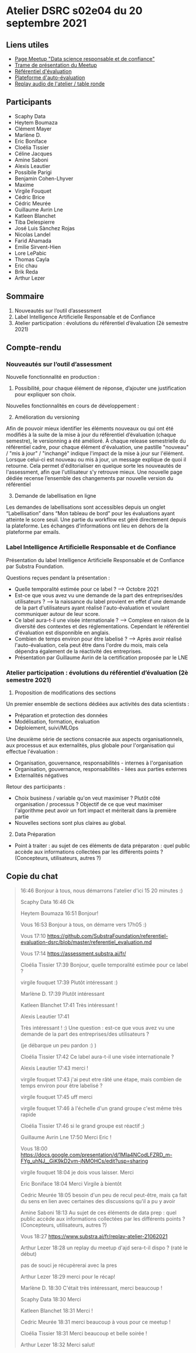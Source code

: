 # Atelier DSRC s02e04 du 20 septembre 2021

## Liens utiles

- [Page Meetup "Data science responsable et de confiance"](https://www.meetup.com/fr-FR/data-science-responsable-et-de-confiance/)
- [Trame de présentation du Meetup](https://docs.google.com/presentation/d/1MIa4NCodLFZRD_m-FYg_uhNJ__GiK9kD2vm-jNMOHCs/edit?usp=sharing)
- [Référentiel d'évaluation](https://github.com/SubstraFoundation/referentiel-evaluation-dsrc/blob/master/referentiel_evaluation.md)
- [Plateforme d'auto-évaluation](https://assessment.substra.ai/)
- [Replay audio de l'atelier / table ronde](https://www.substra.ai/fr/replay-atelier-21062021)

## Participants

- Scaphy Data
- Heytem Boumaza
- Clément Mayer
- Marlène D.
- Eric Boniface
- Cloélia Tissier
- Céline Jacques
- Amine Saboni
- Alexis Leautier
- Possibile Parigi
- Benjamin Cohen-Lhyver
- Maxime
- Virgile Fouquet
- Cédric Brice
- Cédric Meurée
- Guillaume Avrin Lne
- Katleen Blanchet
- Tiba Delespierre
- José Luis Sànchez Rojas
- Nicolas Landel
- Farid Ahamada
- Emilie Sirvent-Hien
- Lore LePabic
- Thomas Cayla
- Eric chau
- Brik Reda
- Arthur Lezer

## Sommaire

1. Nouveautés sur l’outil d’assessment
1. Label Intelligence Artificielle Responsable et de Confiance
1. Atelier participation : évolutions du référentiel d’évaluation (2è semestre 2021)

## Compte-rendu

### Nouveautés sur l’outil d’assessment

Nouvelle fonctionnalité en production : 

1. Possibilité, pour chaque élément de réponse, d’ajouter une justification pour expliquer son choix.

Nouvelles fonctionnalités en cours de développement : 

2. Amélioration du versioning

Afin de pouvoir mieux identifier les éléments nouveaux ou qui ont été modifiés à la suite de la mise à jour du référentiel d’évaluation (chaque semestre), le versionning a été amélioré. 
À chaque release semestrielle du référentiel cadre, pour chaque élément d'évaluation, une pastille "nouveau" / "mis à jour" / "inchangé" indique l'impact de la mise à jour sur l'élément. Lorsque celui-ci est nouveau ou mis à jour, un message explique de quoi il retourne. Cela permet d'éditorialiser en quelque sorte les nouveautés de l'assessment, afin que l'utilisateur s'y retrouve mieux.
Une nouvelle page dédiée recense l’ensemble des changements par nouvelle version du référentiel

3. Demande de labellisation en ligne 

Les demandes de labellisations sont accessibles depuis un onglet “Labellisation” dans “Mon tableau de bord” pour les évaluations ayant atteinte le score seuil. 
Une partie du workflow est géré directement depuis la plateforme. 
Les échanges d’informations ont lieu en dehors de la plateforme par emails. 

### Label Intelligence Artificielle Responsable et de Confiance

Présentation du label Intelligence Artificielle Responsable et de Confiance par Substra Foundation.

Questions reçues pendant la présentation : 

- Quelle temporalité estimée pour ce label ? --> Octobre 2021 
- Est-ce que vous avez vu une demande de la part des entreprises/des utilisateurs ? --> la naissance du label provient en effet d'une demande de la part d'utilisateurs ayant réalisé l'auto-évaluation et voulant communiquer autour de leur score. 
- Ce label aura-t-il une visée internationale ? --> Complexe en raison de la diversité des contextes et des réglementations. Cependant le référentiel d'évaluation est disponnible en anglais. 
- Combien de temps environ pour être labelisé ? --> Après avoir réalisé l'auto-évaluation, cela peut être dans l'ordre du mois, mais cela dépendra également de la réactivité des entreprises. 
- Présentation par Guillaume Avrin de la certification proposée par le LNE 

### Atelier participation : évolutions du référentiel d’évaluation (2è semestre 2021)

1. Proposition de modifications des sections 

Un premier ensemble de sections dédiées aux activités des data scientists :

- Préparation et protection des données
- Modélisation, formation, évaluation
- Déploiement, suivi/MLOps

Une deuxième série de sections consacrée aux aspects organisationnels, aux processus et aux externalités, plus globale pour l'organisation qui effectue l'évaluation :

- Organisation, gouvernance, responsabilités - internes à l'organisation
- Organisation, gouvernance, responsabilités - liées aux parties externes
- Externalités négatives

Retour des participants : 

- Choix business / variable qu'on veut maximiser ? Plutôt côté organisation / processus ? Objectif de ce que veut maximiser l'algorithme peut avoir un fort impact et mériterait dans la première partie
- Nouvelles sections sont plus claires au global. 

2. Data Préparation

- Point à traiter : au sujet de ces éléments de data préparaton : quel public accède aux informations collectées  par les différents points ? (Concepteurs, utilisateurs, autres ?)

## Copie du chat

> 16:46
> Bonjour à tous, nous démarrons l'atelier d'ici 15 20 minutes :) 
> 
>Scaphy Data
> 16:46
> Ok
>
> Heytem Boumaza
> 16:51
> Bonjour!
>
> Vous
> 16:53
> Bonjour à tous, on démarre vers 17h05 :) 
>
> Vous
> 17:10
> https://github.com/SubstraFoundation/referentiel-evaluation-dsrc/blob/master/referentiel_evaluation.md
>
> Vous
> 17:14
> https://assessment.substra.ai/fr/
>
> Cloélia Tissier
> 17:39
> Bonjour, quelle temporalité estimée pour ce label ?
>
> virgile fouquet
> 17:39
> Plutôt intéressant :)
>
> Marlène D.
> 17:39
> Plutôt intéressant
>
> Katleen Blanchet
> 17:41
> Très intéressant !
>
> Alexis Leautier
> 17:41
> 
> Très intéressant ! :) Une question : est-ce que vous avez vu une demande de la part des entreprises/des utilisateurs ? 
>
> (je débarque un peu pardon :) )
>
> Cloélia Tissier
> 17:42
> Ce label aura-t-il une visée internationale ? 
>
> Alexis Leautier
> 17:43
> merci !
>
> virgile fouquet
> 17:43
> j'ai peut etre râté une étape, mais combien de temps environ pour être labelisé ?
>
> virgile fouquet
> 17:45
> uff
> merci
>
> virgile fouquet
> 17:46
> à l'échelle d'un grand groupe c'est même très rapide
>
> Cloélia Tissier
> 17:46
> si le grand groupe est réactif ;)
>
> Guillaume Avrin Lne
> 17:50
> Merci Eric ! 
>
> Vous
> 18:00
> https://docs.google.com/presentation/d/1MIa4NCodLFZRD_m-FYg_uhNJ__GiK9kD2vm-jNMOHCs/edit?usp=sharing
>
> virgile fouquet
> 18:04
> je dois vous laisser. Merci 
>
> Eric Boniface
> 18:04
> Merci Virgile à bientôt
>
> Cedric Meurée
> 18:05
> besoin d'un peu de recul peut-être, mais ça fait du sens en lien avec certaines des discussions qu'il a pu y avoir
>
> Amine Saboni
> 18:13
> Au sujet de ces éléments de data prep : quel public accède aux informations collectées  par les différents points ? (Concepteurs, utilisateurs, autres ?)
>
> Vous
> 18:27
> https://www.substra.ai/fr/replay-atelier-21062021
>
> Arthur Lezer
> 18:28
> un replay du meetup d'ajd sera-t-il dispo ? (raté le début)
>
> pas de souci je récupèrerai avec la pres
>
> Arthur Lezer
> 18:29
> merci pour le récap!
>
> Marlène D.
> 18:30
> C'était très intéressant, merci beaucoup !
>
> Scaphy Data
> 18:30
> Merci
>
> Katleen Blanchet
> 18:31
> Merci !
>
> Cedric Meurée
> 18:31
> merci beaucoup à vous pour ce meetup !
>
> Cloélia Tissier
> 18:31
> Merci beaucoup et belle soirée !
>
> Arthur Lezer
> 18:32
> Merci salut! 